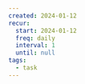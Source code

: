 ```yaml
---
created: 2024-01-12
recur:
  start: 2024-01-12
  freq: daily
  interval: 1
  until: null
tags:
  - task
---
```

